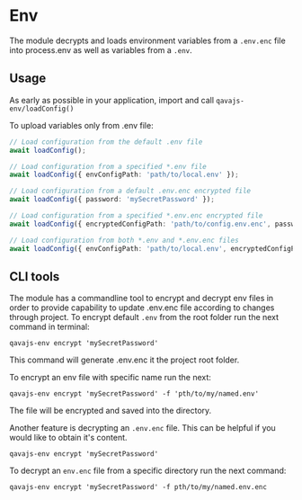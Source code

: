 # Env
The module decrypts and loads environment variables from a `.env.enc` file into process.env as well as variables from a `.env`. 

## Usage
As early as possible in your application, import and call `qavajs-env/loadConfig()`

To upload variables only from .env file:
```typescript
// Load configuration from the default .env file
await loadConfig();

// Load configuration from a specified *.env file
await loadConfig({ envConfigPath: 'path/to/local.env' });

// Load configuration from a default .env.enc encrypted file
await loadConfig({ password: 'mySecretPassword' });

// Load configuration from a specified *.env.enc encrypted file
await loadConfig({ encryptedConfigPath: 'path/to/config.env.enc', password: 'mySecretPassword' });

// Load configuration from both *.env and *.env.enc files
await loadConfig({ envConfigPath: 'path/to/local.env', encryptedConfigPath: 'path/to/local.env.enc', password: 'mySecretPassword' });
```

## CLI tools
The module has a commandline tool to encrypt and decrypt env files in order to provide capability to update .env.enc file according to changes through project.
To encrypt default `.env` from the root folder run the next command in terminal: 
````
qavajs-env encrypt 'mySecretPassword'
````
This command will generate .env.enc it the project root folder.

To encrypt an env file with specific name run the next:
````
qavajs-env encrypt 'mySecretPassword' -f 'pth/to/my/named.env'
````
The file will be encrypted and saved into the directory.

Another feature is decrypting an `.env.enc` file. This can be helpful if you would like to obtain it's content.
````
qavajs-env encrypt 'mySecretPassword'
````

To decrypt an `env.enc` file from a specific directory run the next command:
````
qavajs-env encrypt 'mySecretPassword' -f pth/to/my/named.env.enc
````